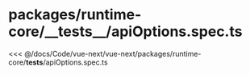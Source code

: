 # packages/runtime-core/\_\_tests\_\_/apiOptions.spec.ts

<<< @/docs/Code/vue-next/vue-next/packages/runtime-core/__tests__/apiOptions.spec.ts
